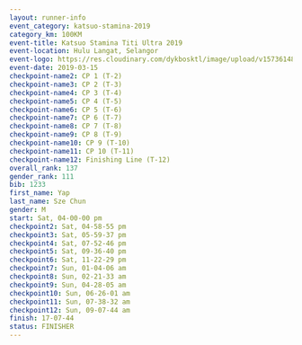 ```yaml
--- 
layout: runner-info 
event_category: katsuo-stamina-2019 
category_km: 100KM 
event-title: Katsuo Stamina Titi Ultra 2019 
event-location: Hulu Langat, Selangor 
event-logo: https://res.cloudinary.com/dykbosktl/image/upload/v1573614825/Logo/Logo_p7ft6n.png 
event-date: 2019-03-15 
checkpoint-name2: CP 1 (T-2) 
checkpoint-name3: CP 2 (T-3) 
checkpoint-name4: CP 3 (T-4) 
checkpoint-name5: CP 4 (T-5) 
checkpoint-name6: CP 5 (T-6) 
checkpoint-name7: CP 6 (T-7) 
checkpoint-name8: CP 7 (T-8) 
checkpoint-name9: CP 8 (T-9) 
checkpoint-name10: CP 9 (T-10) 
checkpoint-name11: CP 10 (T-11) 
checkpoint-name12: Finishing Line (T-12) 
overall_rank: 137
gender_rank: 111
bib: 1233
first_name: Yap
last_name: Sze Chun
gender: M
start: Sat, 04-00-00 pm
checkpoint2: Sat, 04-58-55 pm
checkpoint3: Sat, 05-59-37 pm
checkpoint4: Sat, 07-52-46 pm
checkpoint5: Sat, 09-36-40 pm
checkpoint6: Sat, 11-22-29 pm
checkpoint7: Sun, 01-04-06 am
checkpoint8: Sun, 02-21-33 am
checkpoint9: Sun, 04-28-05 am
checkpoint10: Sun, 06-26-01 am
checkpoint11: Sun, 07-38-32 am
checkpoint12: Sun, 09-07-44 am
finish: 17-07-44
status: FINISHER
--- 
```

